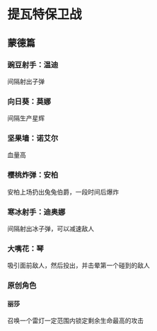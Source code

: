 # 提瓦特保卫战

## 蒙德篇

### 豌豆射手：温迪

间隔射出子弹

### 向日葵：莫娜

间隔生产星辉

### 坚果墙：诺艾尔

血量高

### 樱桃炸弹：安柏

安柏上场扔出兔兔伯爵，一段时间后爆炸

### 寒冰射手：迪奥娜

间隔射出冰子弹，可以减速敌人

### 大嘴花：琴

吸引面前敌人，然后投出，并击晕第一个碰到的敌人

### 原创角色

#### 丽莎

召唤一个雷灯一定范围内锁定剩余生命最高的攻击
